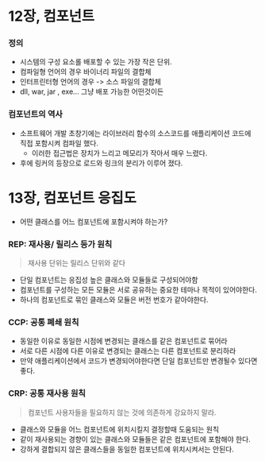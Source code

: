 # 12장, 컴포넌트

### 정의
* 시스템의 구성 요소롤 배포할 수 있는 가장 작은 단위.
* 컴파일형 언어의 경우 바이너리 파일의 결합체
* 인터프린터형 언어의 경우 -> 소스 파일의 결합체
* dll, war, jar , exe... 그냥 배포 가능한 어떤것이든

### 컴포넌트의 역사
* 소프트웨어 개발 초창기에는 라이브러리 함수의 소스코드를 애플리케이션 코드에 직접 포함시켜 컴파일 했다.
    * 이러한 접근법은 장치가 느리고 메모리가 작아서 매우 느렸다.
* 후에 링커의 등장으로 로드와 링크의 분리가 이루어 졌다.

# 13장, 컴포넌트 응집도
* 어떤 클래스를 어느 컴포넌트에 포함시켜야 하는가?

### REP: 재사용/ 릴리스 등가 원칙
> 재사용 단위는 릴리스 단위와 같다
* 단일 컴포넌트는 응집성 높은 클래스와 모듈들로 구성되어야함
* 컴포넌트를 구성하는 모든 모듈은 서로 공유하는 중요한 테마나 목적이 있어야한다.
* 하나의 컴포넌트로 묶인 클래스와 모듈은 버전 번호가 같아야한다.

### CCP: 공통 폐쇄 원칙
* 동일한 이유로 동일한 시점에 변경되는 클래스를 같은 컴포넌트로 묶어라
* 서로 다른 시점에 다른 이유로 변경되는 클래스는 다른 컴포넌트로 분리하라
* 만약 애플리케이션에서 코드가 변경되어야한다면 단일 컴포넌트만 변경될수 있다면 좋다.

### CRP: 공통 재사용 원칙
> 컴포넌트 사용자들을 필요하지 않는 것에 의존하게 강요하지 말라.
* 클래스와 모듈을 어느 컴포넌트에 위치시킬지 결정할때 도움되는 원칙
* 같이 재사용되는 경향이 있는 클래스와 모듈들은 같은 컴포넌트에 포함해야 한다.
* 강하게 결합되지 않은 클래스들을 동일한 컴포넌트에 위치시켜서는 안된다.